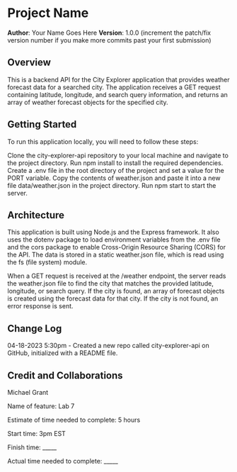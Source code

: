 # Project Name

**Author**: Your Name Goes Here
**Version**: 1.0.0 (increment the patch/fix version number if you make more commits past your first submission)

## Overview
This is a backend API for the City Explorer application that provides weather forecast data for a searched city. The application receives a GET request containing latitude, longitude, and search query information, and returns an array of weather forecast objects for the specified city.

## Getting Started
To run this application locally, you will need to follow these steps:

Clone the city-explorer-api repository to your local machine and navigate to the project directory.
Run npm install to install the required dependencies.
Create a .env file in the root directory of the project and set a value for the PORT variable.
Copy the contents of weather.json and paste it into a new file data/weather.json in the project directory.
Run npm start to start the server.

## Architecture
This application is built using Node.js and the Express framework. It also uses the dotenv package to load environment variables from the .env file and the cors package to enable Cross-Origin Resource Sharing (CORS) for the API. The data is stored in a static weather.json file, which is read using the fs (file system) module.

When a GET request is received at the /weather endpoint, the server reads the weather.json file to find the city that matches the provided latitude, longitude, or search query. If the city is found, an array of forecast objects is created using the forecast data for that city. If the city is not found, an error response is sent.

## Change Log
04-18-2023 5:30pm - Created a new repo called city-explorer-api on GitHub, initialized with a README file.

## Credit and Collaborations
Michael Grant

Name of feature: Lab 7

Estimate of time needed to complete: 5 hours

Start time: 3pm EST

Finish time: _____

Actual time needed to complete: _____